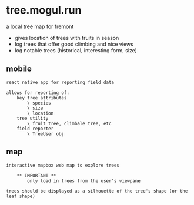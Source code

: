 # tree.mogul.run

a local tree map for fremont

- gives location of trees with fruits in season
- log trees that offer good climbing and nice views
- log notable trees (historical, interesting form, size)

## mobile

    react native app for reporting field data

    allows for reporting of:
        key tree attributes
            \ species
            \ size
            \ location
        tree utility 
            \ fruit tree, climbale tree, etc
        field reporter
            \ TreeUser obj

## map

    interactive mapbox web map to explore trees

        ** IMPORTANT ** 
            only load in trees from the user's viewpane

    trees should be displayed as a silhouette of the tree's shape (or the leaf shape)

    

